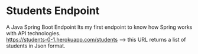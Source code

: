 # Students Endpoint
A Java Spring Boot Endpoint
Its my first endpoint to know how Spring works with API technologies.  
https://students-0-1.herokuapp.com/students --> this URL returns a list of students in Json format.
